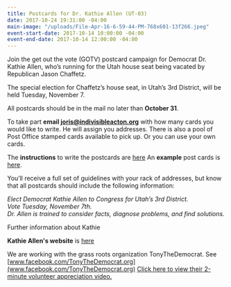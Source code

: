 ```yaml
---
title: Postcards for Dr. Kathie Allen (UT-03)
date: 2017-10-24 19:31:00 -04:00
main-image: "/uploads/File-Apr-16-6-59-44-PM-768x601-13f266.jpeg"
event-start-date: 2017-10-14 10:00:00 -04:00
event-end-date: 2017-10-14 12:00:00 -04:00
---
```


Join the get out the vote (GOTV) postcard campaign for Democrat Dr. Kathie Allen, who’s running for the Utah house seat being vacated by Republican Jason Chaffetz.

The special election for Chaffetz’s house seat, in Utah’s 3rd District, will be held Tuesday, November 7. 

All postcards should be in the mail no later than **October 31**. 

To take part **email joris@indivisibleacton.org** with how many cards you would like to write. He will assign you addresses. There is also a pool of Post Office stamped cards available to pick up. Or you can use your own cards. 

The **instructions** to write the postcards are [here](https://docs.google.com/document/d/1za72EW4y0M-xQdQVsrnHek1KlLHa2W_wVAJ0FOVbk5Y/edit?usp=sharing)
An **example** post cards is [here](https://drive.google.com/file/d/0BwLIGG6Uwnr_R2pkZ2RzTjNJOHc/view?usp=sharing).

You’ll receive a full set of guidelines with your rack of addresses, but know that all postcards should include the following information:

*Elect Democrat Kathie Allen to Congress for Utah’s 3rd District.*<br>
*Vote Tuesday, November 7th.*<br>
*Dr. Allen is trained to consider facts, diagnose problems, and find solutions.*

Further information about Kathie

**Kathie Allen's website** is [here](https://www.drkathieforcongress.com/)

We are working with the grass roots organization TonyTheDemocrat. See [www.facebook.com/TonyTheDemocrat.org](www.facebook.com/TonyTheDemocrat.org)
[Click here to view their 2-minute volunteer appreciation video.](https://spark.adobe.com/video/YfSMnjVOVSYLY)